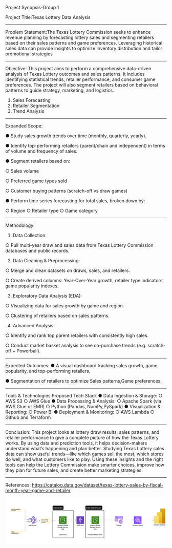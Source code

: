 Project Synopsis-Group 1





Project Title:Texas Lottery Data Analysis
________________________________________
Problem Statement:The Texas Lottery Commission seeks to enhance revenue planning by forecasting lottery sales and segmenting retailers based on their sales patterns and game preferences. Leveraging historical sales data can provide insights to optimize inventory distribution and tailor promotional strategies
________________________________________
Objective:
This project aims to perform a comprehensive data-driven analysis of Texas Lottery outcomes and sales patterns. It includes identifying statistical trends, retailer performance, and consumer game preferences. The project will also segment retailers based on behavioral patterns to guide strategy, marketing, and logistics.
1.	Sales Forecasting
2.	Retailer Segmentation
3.	Trend Analysis
________________________________________
Expanded Scope:

●	Study sales growth trends over time (monthly, quarterly, yearly).

●	Identify top-performing retailers (parent/chain and independent) in terms of volume and frequency of sales.

●	Segment retailers based on:

○	Sales volume

○	Preferred game types sold

○	Customer buying patterns (scratch-off vs draw games)

●	Perform time series forecasting for total sales, broken down by:

○	Region
○	Retailer type
○	Game category

________________________________________
Methodology:
1.	Data Collection:

○	Pull multi-year draw and sales data from Texas Lottery Commission databases and public records.

2.	Data Cleaning & Preprocessing:

○	Merge and clean datasets on draws, sales, and retailers.

○	Create derived columns: Year-Over-Year growth, retailer type indicators, game popularity indexes.

3.	Exploratory Data Analysis (EDA):

○	Visualizing data for sales growth by game and region.

○	Clustering of retailers based on sales patterns. 

4.	Advanced Analysis:

○	Identify and rank top parent retailers with consistently high sales.

○	Conduct market basket analysis to see co-purchase trends (e.g. scratch-off + Powerball).

________________________________________
Expected Outcomes:
●	A visual dashboard tracking sales growth, game popularity, and top-performing retailers.

●	Segmentation of retailers to optimize Sales patterns,Game preferences.

________________________________________
Tools & Technologies:Proposed Tech Stack
●	Data Ingestion & Storage:
○	AWS S3
○	AWS Glue
●	Data Processing & Analysis:
○	Apache Spark (via AWS Glue or EMR)
○	Python (Pandas, NumPy,PySpark)
●	Visualization & Reporting:
○	Power BI
●	Deployment & Monitoring:
○	AWS Lambda
○	Github and Terraform
________________________________________
Conclusion:
This project looks at lottery draw results, sales patterns, and retailer performance to give a complete picture of how the Texas Lottery works. By using data and prediction tools, it helps decision-makers understand what’s happening and plan better.
Studying Texas Lottery sales data can show useful trends—like which games sell the most, which stores do well, and what customers like to play. Using these insights and the right tools can help the Lottery Commission make smarter choices, improve how they plan for future sales, and create better marketing strategies.
________________________________________
References:
https://catalog.data.gov/dataset/texas-lottery-sales-by-fiscal-month-year-game-and-retailer






![architecture](architecture.png)

